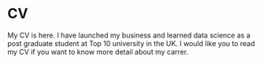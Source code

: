 # CV
My CV is here.
I have launched my business and learned data science as a post graduate student at Top 10 university in the UK.
I would like you to read my CV if you want to know more detail about my carrer.
